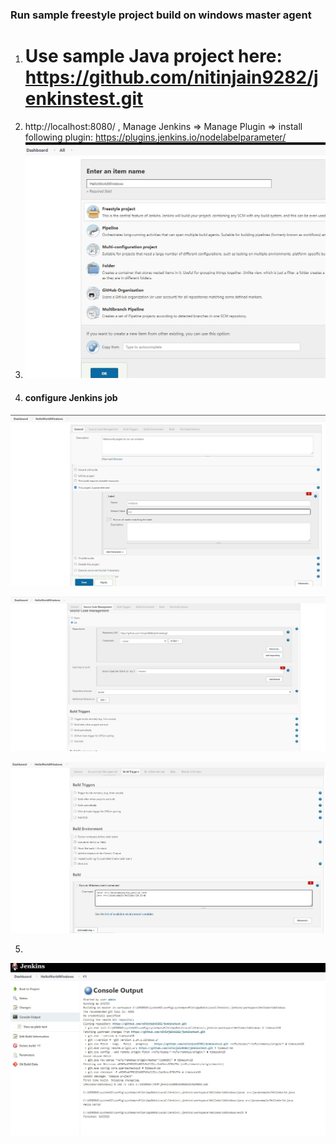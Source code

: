 
### Run sample freestyle project build on windows master agent

1. # Use sample Java project here: https://github.com/nitinjain9282/jenkinstest.git
2. http://localhost:8080/ , Manage Jenkins => Manage Plugin => install following plugin: https://plugins.jenkins.io/nodelabelparameter/
3. ![configure New item jenkins for windows slave](images/2.1.1_New_item_jenkins.jpg)
4. #### configure Jenkins job

![configure New item jenkins for windows slave](images/2.1.2_New_item_jenkins_config_1.jpg)

![configure New item jenkins for windows slave](images/2.1.2_New_item_jenkins_config_2.jpg)

![configure New item jenkins for windows slave](images/2.1.2_New_item_jenkins_config_3.jpg)

5. 
![configure New item jenkins for windows slave](images/2.1.3_build_success.jpg)
